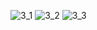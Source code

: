 ![3_1](https://user-images.githubusercontent.com/79566277/200532704-74225cd0-74ab-42a8-9f9e-609cc60c1441.png)
![3_2](https://user-images.githubusercontent.com/79566277/200532712-6e8700a3-522a-47d1-b5ba-e777a5e030dc.png)
![3_3](https://user-images.githubusercontent.com/79566277/200532718-e7a3a0ed-a764-4d0f-81e1-546fc75330e3.png)
